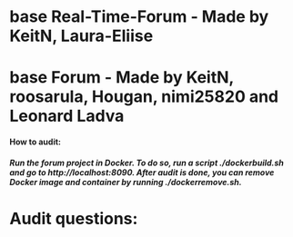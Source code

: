 # base Real-Time-Forum - Made by KeitN, Laura-Eliise
# base Forum - Made by KeitN, roosarula, Hougan, nimi25820 and Leonard Ladva
#### How to audit:

##### Run the forum project in Docker. To do so, run a script ./dockerbuild.sh and go to http://localhost:8090. After audit is done, you can remove Docker image and container by running ./dockerremove.sh.

# Audit questions:
